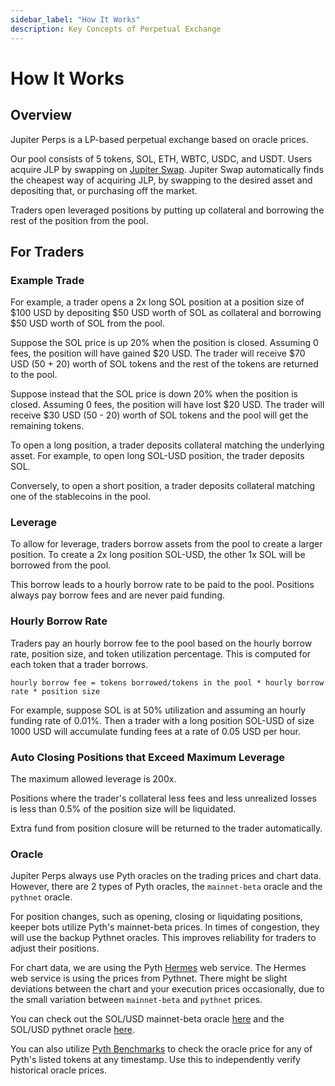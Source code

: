 ```yaml
---
sidebar_label: "How It Works"
description: Key Concepts of Perpetual Exchange
---
```


# How It Works

## Overview

Jupiter Perps is a LP-based perpetual exchange based on oracle prices.

Our pool consists of 5 tokens, SOL, ETH, WBTC, USDC, and USDT. Users acquire JLP by swapping on [Jupiter Swap](https://jup.ag/swap/USDC-JLP). Jupiter Swap automatically finds the cheapest way of acquiring JLP, by swapping to the desired asset and depositing that, or purchasing off the market.

Traders open leveraged positions by putting up collateral and borrowing
the rest of the position from the pool.

## For Traders

### Example Trade

For example, a trader opens a 2x long SOL position at a position size of $100
USD by depositing $50 USD worth of SOL as collateral and borrowing $50 USD
worth of SOL from the pool.

Suppose the SOL price is up 20% when the position is closed. Assuming 0 fees,
the position will have gained $20 USD. The trader will receive $70 USD (50 + 20)
worth of SOL tokens and the rest of the tokens are returned to the pool.

Suppose instead that the SOL price is down 20% when the position is closed.
Assuming 0 fees, the position will have lost $20 USD. The trader will receive
$30 USD (50 - 20) worth of SOL tokens and the pool will get the remaining
tokens.

To open a long position, a trader deposits collateral matching the underlying
asset. For example, to open long SOL-USD position, the trader deposits SOL.

Conversely, to open a short position, a trader deposits collateral matching one
of the stablecoins in the pool.

### Leverage

To allow for leverage, traders borrow assets from the pool to create a
larger position. To create a 2x long position SOL-USD, the other 1x SOL will be
borrowed from the pool.

This borrow leads to a hourly borrow rate to be paid to the pool. Positions always pay borrow fees and are never paid funding.

### Hourly Borrow Rate

Traders pay an hourly borrow fee to the pool based on the hourly borrow rate, position size, and
token utilization percentage. This is computed for each token that a trader borrows.

`hourly borrow fee = tokens borrowed/tokens in the pool * hourly borrow rate * position size`

For example, suppose SOL is at 50% utilization and assuming an hourly funding
rate of 0.01%. Then a trader with a long position SOL-USD of size 1000 USD will
accumulate funding fees at a rate of 0.05 USD per hour.

### Auto Closing Positions that Exceed Maximum Leverage

The maximum allowed leverage is 200x.

Positions where the trader's collateral less fees and less unrealized losses is less than 0.5% of the position size will be liquidated.

Extra fund from position closure will be returned to the trader automatically.

### Oracle

Jupiter Perps always use Pyth oracles on the trading prices and chart data. However, there are 2 types of Pyth oracles, the `mainnet-beta` oracle and the `pythnet` oracle.

For position changes, such as opening, closing or liquidating positions, keeper bots utilize Pyth's mainnet-beta prices. In times of congestion, they will use the backup Pythnet oracles. This improves reliability for traders to adjust their positions.

For chart data, we are using the Pyth [Hermes](https://docs.pyth.network/price-feeds/pythnet-price-feeds/hermes) web service. The Hermes web service is using the prices from Pythnet. There might be slight deviations between the chart and your execution prices occasionally, due to the small variation between `mainnet-beta` and `pythnet` prices.

You can check out the SOL/USD mainnet-beta oracle [here](https://pyth.network/price-feeds/crypto-sol-usd?cluster=solana-mainnet-beta) and the SOL/USD pythnet oracle [here](https://pyth.network/price-feeds/crypto-sol-usd?cluster=pythnet).

You can also utilize [Pyth Benchmarks](https://pyth.network/benchmarks) to check the oracle price for any of Pyth's listed tokens at any timestamp. Use this to independently verify historical oracle prices.

